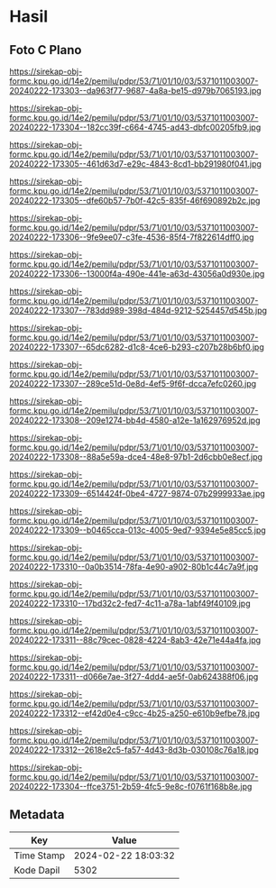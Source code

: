 # Hasil

## Foto C Plano

https://sirekap-obj-formc.kpu.go.id/14e2/pemilu/pdpr/53/71/01/10/03/5371011003007-20240222-173303--da963f77-9687-4a8a-be15-d979b7065193.jpg

https://sirekap-obj-formc.kpu.go.id/14e2/pemilu/pdpr/53/71/01/10/03/5371011003007-20240222-173304--182cc39f-c664-4745-ad43-dbfc00205fb9.jpg

https://sirekap-obj-formc.kpu.go.id/14e2/pemilu/pdpr/53/71/01/10/03/5371011003007-20240222-173305--461d63d7-e29c-4843-8cd1-bb291980f041.jpg

https://sirekap-obj-formc.kpu.go.id/14e2/pemilu/pdpr/53/71/01/10/03/5371011003007-20240222-173305--dfe60b57-7b0f-42c5-835f-46f690892b2c.jpg

https://sirekap-obj-formc.kpu.go.id/14e2/pemilu/pdpr/53/71/01/10/03/5371011003007-20240222-173306--9fe9ee07-c3fe-4536-85f4-7f822614dff0.jpg

https://sirekap-obj-formc.kpu.go.id/14e2/pemilu/pdpr/53/71/01/10/03/5371011003007-20240222-173306--13000f4a-490e-441e-a63d-43056a0d930e.jpg

https://sirekap-obj-formc.kpu.go.id/14e2/pemilu/pdpr/53/71/01/10/03/5371011003007-20240222-173307--783dd989-398d-484d-9212-5254457d545b.jpg

https://sirekap-obj-formc.kpu.go.id/14e2/pemilu/pdpr/53/71/01/10/03/5371011003007-20240222-173307--65dc6282-d1c8-4ce6-b293-c207b28b6bf0.jpg

https://sirekap-obj-formc.kpu.go.id/14e2/pemilu/pdpr/53/71/01/10/03/5371011003007-20240222-173307--289ce51d-0e8d-4ef5-9f6f-dcca7efc0260.jpg

https://sirekap-obj-formc.kpu.go.id/14e2/pemilu/pdpr/53/71/01/10/03/5371011003007-20240222-173308--209e1274-bb4d-4580-a12e-1a162976952d.jpg

https://sirekap-obj-formc.kpu.go.id/14e2/pemilu/pdpr/53/71/01/10/03/5371011003007-20240222-173308--88a5e59a-dce4-48e8-97b1-2d6cbb0e8ecf.jpg

https://sirekap-obj-formc.kpu.go.id/14e2/pemilu/pdpr/53/71/01/10/03/5371011003007-20240222-173309--6514424f-0be4-4727-9874-07b2999933ae.jpg

https://sirekap-obj-formc.kpu.go.id/14e2/pemilu/pdpr/53/71/01/10/03/5371011003007-20240222-173309--b0465cca-013c-4005-9ed7-9394e5e85cc5.jpg

https://sirekap-obj-formc.kpu.go.id/14e2/pemilu/pdpr/53/71/01/10/03/5371011003007-20240222-173310--0a0b3514-78fa-4e90-a902-80b1c44c7a9f.jpg

https://sirekap-obj-formc.kpu.go.id/14e2/pemilu/pdpr/53/71/01/10/03/5371011003007-20240222-173310--17bd32c2-fed7-4c11-a78a-1abf49f40109.jpg

https://sirekap-obj-formc.kpu.go.id/14e2/pemilu/pdpr/53/71/01/10/03/5371011003007-20240222-173311--88c79cec-0828-4224-8ab3-42e71e44a4fa.jpg

https://sirekap-obj-formc.kpu.go.id/14e2/pemilu/pdpr/53/71/01/10/03/5371011003007-20240222-173311--d066e7ae-3f27-4dd4-ae5f-0ab624388f06.jpg

https://sirekap-obj-formc.kpu.go.id/14e2/pemilu/pdpr/53/71/01/10/03/5371011003007-20240222-173312--ef42d0e4-c9cc-4b25-a250-e610b9efbe78.jpg

https://sirekap-obj-formc.kpu.go.id/14e2/pemilu/pdpr/53/71/01/10/03/5371011003007-20240222-173312--2618e2c5-fa57-4d43-8d3b-030108c76a18.jpg

https://sirekap-obj-formc.kpu.go.id/14e2/pemilu/pdpr/53/71/01/10/03/5371011003007-20240222-173304--ffce3751-2b59-4fc5-9e8c-f0761f168b8e.jpg


## Metadata

| Key        | Value               |
| ---------- | ------------------- |
| Time Stamp | 2024-02-22 18:03:32 |
| Kode Dapil | 5302                |



